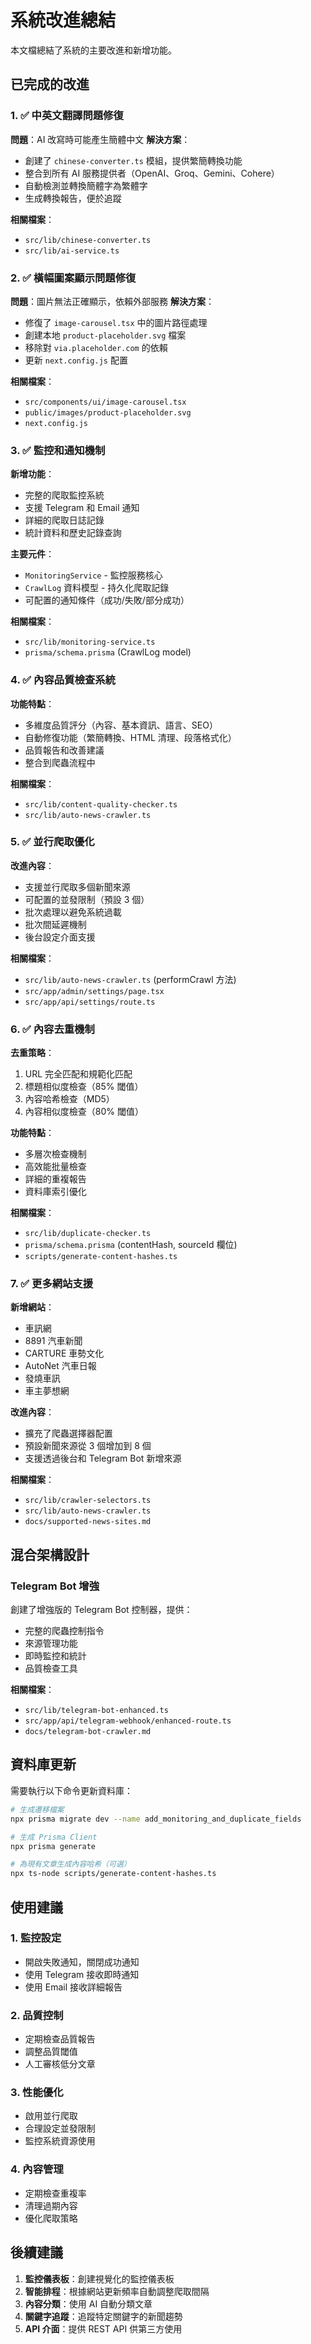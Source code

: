# 系統改進總結

本文檔總結了系統的主要改進和新增功能。

## 已完成的改進

### 1. ✅ 中英文翻譯問題修復

**問題**：AI 改寫時可能產生簡體中文
**解決方案**：
- 創建了 `chinese-converter.ts` 模組，提供繁簡轉換功能
- 整合到所有 AI 服務提供者（OpenAI、Groq、Gemini、Cohere）
- 自動檢測並轉換簡體字為繁體字
- 生成轉換報告，便於追蹤

**相關檔案**：
- `src/lib/chinese-converter.ts`
- `src/lib/ai-service.ts`

### 2. ✅ 橫幅圖案顯示問題修復

**問題**：圖片無法正確顯示，依賴外部服務
**解決方案**：
- 修復了 `image-carousel.tsx` 中的圖片路徑處理
- 創建本地 `product-placeholder.svg` 檔案
- 移除對 `via.placeholder.com` 的依賴
- 更新 `next.config.js` 配置

**相關檔案**：
- `src/components/ui/image-carousel.tsx`
- `public/images/product-placeholder.svg`
- `next.config.js`

### 3. ✅ 監控和通知機制

**新增功能**：
- 完整的爬取監控系統
- 支援 Telegram 和 Email 通知
- 詳細的爬取日誌記錄
- 統計資料和歷史記錄查詢

**主要元件**：
- `MonitoringService` - 監控服務核心
- `CrawlLog` 資料模型 - 持久化爬取記錄
- 可配置的通知條件（成功/失敗/部分成功）

**相關檔案**：
- `src/lib/monitoring-service.ts`
- `prisma/schema.prisma` (CrawlLog model)

### 4. ✅ 內容品質檢查系統

**功能特點**：
- 多維度品質評分（內容、基本資訊、語言、SEO）
- 自動修復功能（繁簡轉換、HTML 清理、段落格式化）
- 品質報告和改善建議
- 整合到爬蟲流程中

**相關檔案**：
- `src/lib/content-quality-checker.ts`
- `src/lib/auto-news-crawler.ts`

### 5. ✅ 並行爬取優化

**改進內容**：
- 支援並行爬取多個新聞來源
- 可配置的並發限制（預設 3 個）
- 批次處理以避免系統過載
- 批次間延遲機制
- 後台設定介面支援

**相關檔案**：
- `src/lib/auto-news-crawler.ts` (performCrawl 方法)
- `src/app/admin/settings/page.tsx`
- `src/app/api/settings/route.ts`

### 6. ✅ 內容去重機制

**去重策略**：
1. URL 完全匹配和規範化匹配
2. 標題相似度檢查（85% 閾值）
3. 內容哈希檢查（MD5）
4. 內容相似度檢查（80% 閾值）

**功能特點**：
- 多層次檢查機制
- 高效能批量檢查
- 詳細的重複報告
- 資料庫索引優化

**相關檔案**：
- `src/lib/duplicate-checker.ts`
- `prisma/schema.prisma` (contentHash, sourceId 欄位)
- `scripts/generate-content-hashes.ts`

### 7. ✅ 更多網站支援

**新增網站**：
- 車訊網
- 8891 汽車新聞
- CARTURE 車勢文化
- AutoNet 汽車日報
- 發燒車訊
- 車主夢想網

**改進內容**：
- 擴充了爬蟲選擇器配置
- 預設新聞來源從 3 個增加到 8 個
- 支援透過後台和 Telegram Bot 新增來源

**相關檔案**：
- `src/lib/crawler-selectors.ts`
- `src/lib/auto-news-crawler.ts`
- `docs/supported-news-sites.md`

## 混合架構設計

### Telegram Bot 增強

創建了增強版的 Telegram Bot 控制器，提供：
- 完整的爬蟲控制指令
- 來源管理功能
- 即時監控和統計
- 品質檢查工具

**相關檔案**：
- `src/lib/telegram-bot-enhanced.ts`
- `src/app/api/telegram-webhook/enhanced-route.ts`
- `docs/telegram-bot-crawler.md`

## 資料庫更新

需要執行以下命令更新資料庫：

```bash
# 生成遷移檔案
npx prisma migrate dev --name add_monitoring_and_duplicate_fields

# 生成 Prisma Client
npx prisma generate

# 為現有文章生成內容哈希（可選）
npx ts-node scripts/generate-content-hashes.ts
```

## 使用建議

### 1. 監控設定
- 開啟失敗通知，關閉成功通知
- 使用 Telegram 接收即時通知
- 使用 Email 接收詳細報告

### 2. 品質控制
- 定期檢查品質報告
- 調整品質閾值
- 人工審核低分文章

### 3. 性能優化
- 啟用並行爬取
- 合理設定並發限制
- 監控系統資源使用

### 4. 內容管理
- 定期檢查重複率
- 清理過期內容
- 優化爬取策略

## 後續建議

1. **監控儀表板**：創建視覺化的監控儀表板
2. **智能排程**：根據網站更新頻率自動調整爬取間隔
3. **內容分類**：使用 AI 自動分類文章
4. **關鍵字追蹤**：追蹤特定關鍵字的新聞趨勢
5. **API 介面**：提供 REST API 供第三方使用 